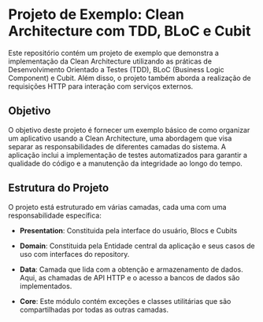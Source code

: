 # Projeto de Exemplo: Clean Architecture com TDD, BLoC e Cubit

Este repositório contém um projeto de exemplo que demonstra a implementação da Clean Architecture utilizando as práticas de Desenvolvimento Orientado a Testes (TDD), BLoC (Business Logic Component) e Cubit. Além disso, o projeto também aborda a realização de requisições HTTP para interação com serviços externos.

## Objetivo

O objetivo deste projeto é fornecer um exemplo básico de como organizar um aplicativo usando a Clean Architecture, uma abordagem que visa separar as responsabilidades de diferentes camadas do sistema. A aplicação inclui a implementação de testes automatizados para garantir a qualidade do código e a manutenção da integridade ao longo do tempo.

## Estrutura do Projeto

O projeto está estruturado em várias camadas, cada uma com uma responsabilidade específica:

- **Presentation**: Constituida pela interface do usuário, Blocs e Cubits

- **Domain**: Constituida pela Entidade central da aplicação e seus casos de uso com interfaces do repository.

- **Data**: Camada que lida com a obtenção e armazenamento de dados. Aqui, as chamadas de API HTTP e o acesso a bancos de dados são implementados.

- **Core**: Este módulo contém exceções e classes utilitárias que são compartilhadas por todas as outras camadas.
